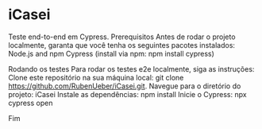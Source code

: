 # iCasei

Teste end-to-end em Cypress.
Prerequisitos
Antes de rodar o projeto localmente, garanta que você tenha os seguintes pacotes instalados:
Node.js and npm Cypress (install via npm: npm install cypress)

Rodando os testes
Para rodar os testes e2e localmente, siga as instruções:
Clone este repositório na sua máquina local: git clone https://github.com/RubenUeber/iCasei.git.
Navegue para o diretório do projeto: iCasei
Instale as dependências: npm install
Inicie o Cypress: npx cypress open

Fim
